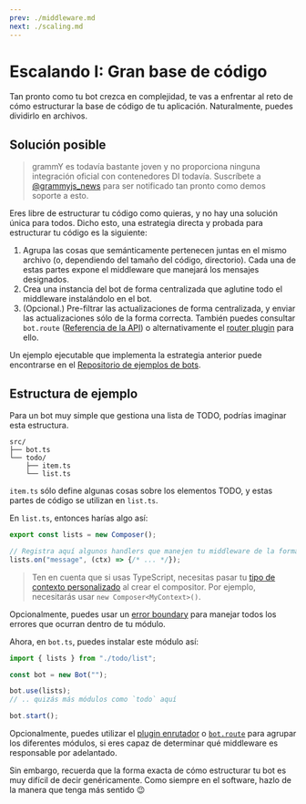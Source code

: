 ```yaml
---
prev: ./middleware.md
next: ./scaling.md
---
```


# Escalando I: Gran base de código

Tan pronto como tu bot crezca en complejidad, te vas a enfrentar al reto de cómo estructurar la base de código de tu aplicación.
Naturalmente, puedes dividirlo en archivos.

## Solución posible

> grammY es todavía bastante joven y no proporciona ninguna integración oficial con contenedores DI todavía.
> Suscríbete a [@grammyjs_news](https://t.me/grammyjs_news) para ser notificado tan pronto como demos soporte a esto.

Eres libre de estructurar tu código como quieras, y no hay una solución única para todos.
Dicho esto, una estrategia directa y probada para estructurar tu código es la siguiente:

1. Agrupa las cosas que semánticamente pertenecen juntas en el mismo archivo (o, dependiendo del tamaño del código, directorio).
   Cada una de estas partes expone el middleware que manejará los mensajes designados.
2. Crea una instancia del bot de forma centralizada que aglutine todo el middleware instalándolo en el bot.
3. (Opcional.) Pre-filtrar las actualizaciones de forma centralizada, y enviar las actualizaciones sólo de la forma correcta.
   También puedes consultar `bot.route` ([Referencia de la API](https://deno.land/x/grammy/mod.ts?s=Composer#method_route_0)) o alternativamente el [router plugin](../plugins/router.md) para ello.

Un ejemplo ejecutable que implementa la estrategia anterior puede encontrarse en el [Repositorio de ejemplos de bots](https://github.com/grammyjs/examples/tree/main/scaling).

## Estructura de ejemplo

Para un bot muy simple que gestiona una lista de TODO, podrías imaginar esta estructura.

```asciiart:no-line-numbers
src/
├── bot.ts
└── todo/
    ├── item.ts
    └── list.ts
```

`item.ts` sólo define algunas cosas sobre los elementos TODO, y estas partes de código se utilizan en `list.ts`.

En `list.ts`, entonces harías algo así:

```ts
export const lists = new Composer();

// Registra aquí algunos handlers que manejen tu middleware de la forma habitual.
lists.on("message", (ctx) => {/* ... */});
```

> Ten en cuenta que si usas TypeScript, necesitas pasar tu [tipo de contexto personalizado](../guide/context.md#personalizacion-del-objeto-de-contexto) al crear el compositor.
> Por ejemplo, necesitarás usar `new Composer<MyContext>()`.

Opcionalmente, puedes usar un [error boundary](../guide/errors.md#error-boundaries) para manejar todos los errores que ocurran dentro de tu módulo.

Ahora, en `bot.ts`, puedes instalar este módulo así:

```ts
import { lists } from "./todo/list";

const bot = new Bot("");

bot.use(lists);
// .. quizás más módulos como `todo` aquí

bot.start();
```

Opcionalmente, puedes utilizar el [plugin enrutador](../plugins/router.md) o [`bot.route`](https://deno.land/x/grammy/mod.ts?s=Composer#method_route_0) para agrupar los diferentes módulos, si eres capaz de determinar qué middleware es responsable por adelantado.

Sin embargo, recuerda que la forma exacta de cómo estructurar tu bot es muy difícil de decir genéricamente.
Como siempre en el software, hazlo de la manera que tenga más sentido :wink:
